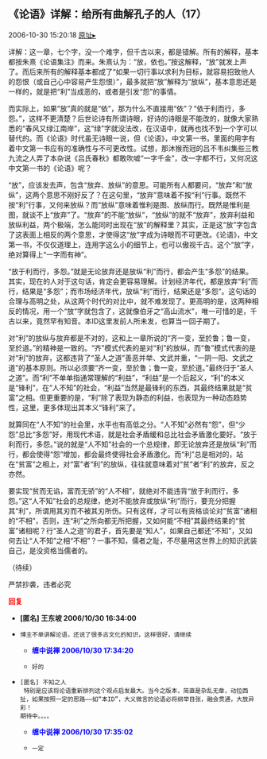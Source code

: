 ## 《论语》详解：给所有曲解孔子的人（17）
2006-10-30 15:20:18
[原址▸](http://www.fxgan.com/chan_time/2006_07_12/354.htm)


详解：这一章，七个字，没一个难字，但千古以来，都是错解。所有的解释，基本都按朱熹《论语集注》而来。朱熹认为：“放，依也。”按这解释，“放”就发上声了。而后来所有的解释基本都成了“如果一切行事以求利为目标，就容易招致他人的怨恨（或自己心中容易产生怨恨）”，最多就把“放”解释为“放纵”，基本意思还是一样的，就是把“利”当成恶的，或者是引发“怨”的事情。

而实际上，如果“放”真的就是“依”，那为什么不直接用“依”？“依于利而行，多怨。”，这样不更清楚？后世论诗有所谓诗眼，好诗的诗眼是不能改的，就像大家熟悉的“春风又绿江南岸”，这“绿”字就没法改，在汉语中，就再也找不到一个字可以替代的。而《论语》时代虽无诗眼一说，但《论语》，中文第一书，里面的用字有着中文第一书应有的准确性与不可更改性。试想，那沐猴而冠的吕不韦纠集些三教九流之人弄了本杂说《吕氏春秋》都敢吹嘘“一字千金”，改一字都不行，又何况这中文第一书的《论语》呢？

“放”，应该发去声，包含“放弃、放纵”的意思。可能所有人都要问，“放弃”和“放纵”，这两个意思不刚好反了？在这句里，“放弃”意味着不按“利”行事。既然不按“利”行事，又何来放纵？而“放纵”意味着惟利是图、放纵而行。既然是惟利是图，就谈不上“放弃”了。“放弃”的不能“放纵”，“放纵”的就不“放弃”，放弃利益和放纵利益，两个极端，怎么能同时出现在“放”的解释里？其实，正是这“放”字包含了这表面上相反的两个意思，才使得这“放”字成为诗眼而不可更改。《论语》，中文第一书，不仅仅道理上，连用字这么小的细节上，也可以傲视千古。这个“放”字，绝对算得上“一字而有神”。

“放于利而行，多怨。”就是无论放弃还是放纵“利”而行，都会产生“多怨”的结果。其实，现在的人对于这句话，肯定会更容易理解。计划经济年代，都是放弃“利”而行，结果是“多怨”；而市场经济年代，放纵“利”而行，结果还是“多怨”。这句话的合理与高明之处，从这两个时代的对比中，就不难发现了。更高明的是，这两种相反的情况，用一个“放”字就包含了，这就像伯牙之“高山流水”，唯一可惜的是，千古以来，竟然罕有知音。本ID这里发前人所未发，也算当一回子期了。

对“利”的放纵与放弃都是不对的，这和上一章所说的“齐一变，至於鲁；鲁一变，至於道。”的精神是一致的。“齐”模式代表的是对“利”的放纵，而“鲁”模式代表的是对“利”的放弃，这都违背了“圣人之道”善恶并举、文武并重，“一阴一阳、文武之道”的基本原则。所以必须要“齐一变，至於鲁；鲁一变，至於道。”最终归于“圣人之道”。而“利”不单单指通常理解的“利益”，“利益”是一个后起义，“利”的本义是“锋利”，在“人不知”的社会，“利益”当然是最锋利的东西，其最终结果就是“贫富”之相。但更重要的是，“利”除了表现为静态的利益，也表现为一种动态趋势性，这里，更多体现出其本义“锋利”来了。

就算同在“人不知”的社会里，水平也有高低之分。“人不知”必然有“怨”，但“少怨”总比“多怨”好，用现代术语，就是社会矛盾缓和总比社会矛盾激化要好。“放于利而行，多怨。”说的就是“人不知”社会的一个总规律，即无论放弃还是放纵“利”而行，都会使得“怨”增加，都会最终使得社会矛盾激化。而“利”总是相对的，站在“贫富”之相上，对“富”者“利”的放纵，往往就意味着对“贫”者“利”的放弃，反之亦然。

要实现“贫而无谄，富而无骄”的“人不相”，就绝对不能违背“放于利而行，多怨。”这“人不知”社会的总规律，绝对不能放弃或放纵“利”而行，要充分把握其“利”，所谓用其刃而不被其刃所伤。只有这样，才可以有资格谈论对“贫富”诸相的“不相”，否则，连“利”之所向都无所把握，又如何能“不相”其最终结果的“贫富”诸相呢？行“圣人之道”的君子，首先要是“知人”，如果自己都还“不知”，又如何去让“人不知”之相“不相”？一事不知，儒者之耻，不尽量用这世界上的知识武装自己，是没资格当儒者的。

（待续）

严禁抄袭，违者必究




**<font color='red'>回复</font>**


- **[匿名] 王东坡  2006/10/30 16:34:00**
- ```
  博主不单讲解论语，还说了很多古文化的知识，这样很好，请继续 
  ```
   - **<font color='blue'>缠中说禅 2006/10/30 17:34:20</font>**
   - ```
     好的
     ```
- ```
  [匿名] 不知之人 
   特别是应该将论语重新排列这个观点启发最大。当今之版本，简直是杂乱无章，动拉西扯，如果按照一定的思路――如“本ID”，大义微言的论语必将纲举目张，融会贯通，大放异彩！
  期待中。。。。 
  ```
   - **<font color='blue'>缠中说禅 2006/10/30 17:35:02</font>**
   - ```
     一定
     ```
